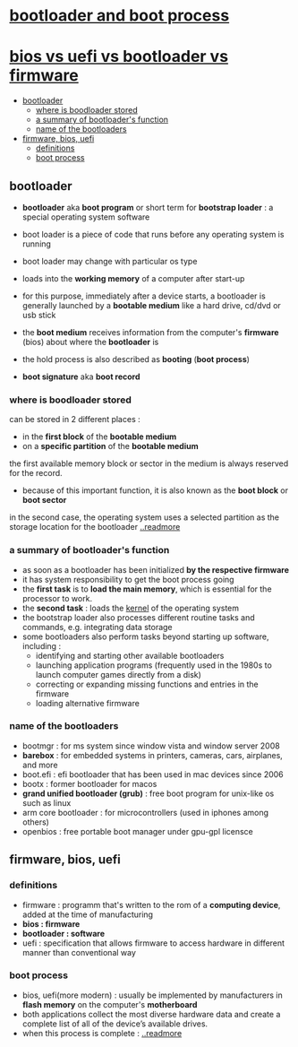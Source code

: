 # [bootloader and boot process](https://www.ionos.com/digitalguide/server/configuration/what-is-a-bootloader/)
# [bios vs uefi vs bootloader vs firmware](https://www.quora.com/what-is-difference-between-bios-uefi-bootloader-and-firmware) 

<!-- vim-markdown-toc GFM -->

* [bootloader](#bootloader)
	* [where is boodloader stored](#where-is-boodloader-stored)
	* [a summary of bootloader's function](#a-summary-of-bootloaders-function)
	* [name of the bootloaders](#name-of-the-bootloaders)
* [firmware, bios, uefi](#firmware-bios-uefi)
	* [definitions](#definitions)
	* [boot process](#boot-process)

<!-- vim-markdown-toc -->
## bootloader
- __bootloader__ aka __boot program__ or short term for __bootstrap loader__ : a special operating system software
- boot loader is a piece of code that runs before any operating system is running
- boot loader may change with particular os type

- loads into the __working memory__ of a computer after start-up
- for this purpose, immediately after a device starts, a bootloader is generally launched by a __bootable medium__ like a hard drive, cd/dvd or usb stick
- the __boot medium__ receives information from the computer's __firmware__ (bios) about where the __bootloader__ is
- the hold process is also described as __booting__ (__boot process__)


- __boot signature__ aka __boot record__
### where is boodloader stored
can be stored in 2 different places :
- in the __first block__ of the __bootable medium__
- on a __specific partition__ of the __bootable medium__

the first available memory block or sector in the medium is always reserved for the record.
- because of this important function, it is also known as the __boot block__ or __boot sector__

in the second case, the operating system uses a selected partition as the storage location for the bootloader
[..readmore](https://www.ionos.com/digitalguide/server/configuration/what-is-a-bootloader/)

### a summary of bootloader's function
- as soon as a bootloader has been initialized __by the respective firmware__
- it has system responsibility to get the boot process going
- the __first task__ is to __load the main memory__, which is essential for the processor to work.
- the __second task__ : loads the [kernel](kernel) of the operating system
- the bootstrap loader also processes different routine tasks and commands, e.g. integrating data storage
- some bootloaders also perform tasks beyond starting up software, including :
    - identifying and starting other available bootloaders
    - launching application programs (frequently used in the 1980s to launch computer games directly from a disk)
    - correcting or expanding missing functions and entries in the firmware
    - loading alternative firmware

### name of the bootloaders
- bootmgr : for ms system since window vista and window server 2008
- __barebox__ : for embedded systems in printers, cameras, cars, airplanes, and more
- boot.efi : efi bootloader that has been used in mac devices since 2006
- bootx : former bootloader for macos
- __grand unified bootloader (grub)__ : free boot program for unix-like os such as linux
- arm core bootloader : for microcontrollers (used in iphones among others)
- openbios : free portable boot manager under gpu-gpl licensce

## firmware, bios, uefi
### definitions
- firmware : programm that's written to the rom of a __computing device__, added at the time of manufacturing
- __bios : firmware__
- __bootloader : software__
- uefi : specification that allows firmware to access hardware in different manner than conventional way


### boot process
- bios, uefi(more modern) : usually be implemented by manufacturers in __flash memory__ on the computer's __motherboard__
- both applications collect the most diverse hardware data and create a complete list of all of the device’s available drives.
- when this process is complete : [..readmore](https://www.ionos.com/digitalguide/server/configuration/what-is-a-bootloader/)
